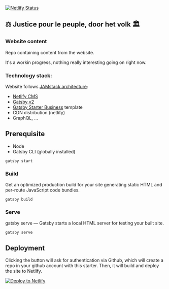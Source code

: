[![Netlify Status](https://api.netlify.com/api/v1/badges/5e6d6f35-4178-4483-8c3b-941ecc76090d/deploy-status)](https://app.netlify.com/sites/zen-mcnulty-aed260/deploys)

## ⚖️ Justice pour le peuple, door het volk 🏛️
### Website content
Repo containing content from the website.

It's a workin progress, nothing really interesting going on right now.

### Technology stack:
 Website follows [JAMstack architecture](https://jamstack.org):
- [Netlify CMS](https://www.netlifycms.org)
- [Gatsby v2](https://www.gatsbyjs.org/) 
- [Gatsby Starter Business](https://gatsby-starter-business.netlify.com) template
- CDN distribution (netlify)
- GraphQL, ...

## Prerequisite
* Node
* Gatsby CLI (globally installed)

```shell
gatsby start
```

### Build
Get an optimized production build for your site generating static HTML and per-route JavaScript code bundles.
```shell
gatsby build
```

### Serve
gatsby serve — Gatsby starts a local HTML server for testing your built site.
```shell
gatsby serve
```

## Deployment
Clicking the button will ask for authentication via Github, which will create a repo in your github account with this starter. Then, it will build and deploy the site to Netlify.

<a href=""><img src="https://www.netlify.com/img/deploy/button.svg" alt="Deploy to Netlify"></a>
